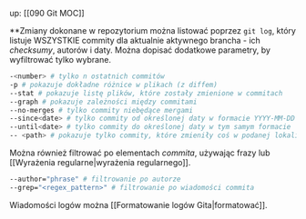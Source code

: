up: [[090 Git MOC]]

**Zmiany dokonane w repozytorium można listować poprzez `git log`, który listuje WSZYSTKIE commity dla aktualnie aktywnego brancha - ich _checksumy_, autorów i daty. Można dopisać dodatkowe parametry, by wyfiltrować tylko wybrane.

```bash
-<number> # tylko n ostatnich commitów
-p # pokazuje dokładne różnice w plikach (z diffem)
--stat # pokazuje listę plików, które zostały zmienione w commitach
--graph # pokazuje zależności między commitami
--no-merges # tylko commity niebędące mergami
--since<date> # tylko commity od określonej daty w formacie YYYY-MM-DD
--until<date> # tylko commity do określonej daty w tym samym formacie
-- <path> # pokazuje tylko commity, które zmieniły coś w podanej lokalizacji (musi to być ostatni parametr komendy)
```

Można również filtrować po elementach _commita_, używając frazy lub [[Wyrażenia regularne|wyrażenia regularnego]]. 

```bash
--author="phrase" # filtrowanie po autorze
--grep="<regex_pattern>" # filtrowanie po wiadomości commita
```

Wiadomości logów można [[Formatowanie logów Gita|formatować]].
